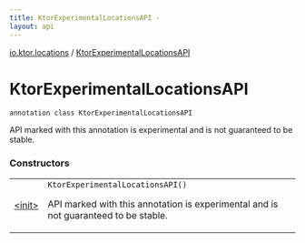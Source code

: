 ```yaml
---
title: KtorExperimentalLocationsAPI - 
layout: api
---
```


<div class='api-docs-breadcrumbs'><a href="../index.html">io.ktor.locations</a> / <a href="./index.html">KtorExperimentalLocationsAPI</a></div>

# KtorExperimentalLocationsAPI

<div class="signature"><code><span class="keyword">annotation</span> <span class="keyword">class </span><span class="identifier">KtorExperimentalLocationsAPI</span></code></div>

API marked with this annotation is experimental and is not guaranteed to be stable.

### Constructors

<table class="api-docs-table">
<tbody>
<tr>
<td markdown="1">

<a href="-init-.html">&lt;init&gt;</a>


</td>
<td markdown="1">
<div class="signature"><code><span class="identifier">KtorExperimentalLocationsAPI</span><span class="symbol">(</span><span class="symbol">)</span></code></div>

API marked with this annotation is experimental and is not guaranteed to be stable.


</td>
</tr>
</tbody>
</table>
